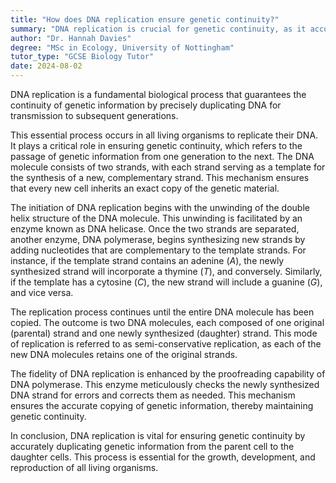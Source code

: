 ```yaml
---
title: "How does DNA replication ensure genetic continuity?"
summary: "DNA replication is crucial for genetic continuity, as it accurately duplicates genetic information for transmission to subsequent generations."
author: "Dr. Hannah Davies"
degree: "MSc in Ecology, University of Nottingham"
tutor_type: "GCSE Biology Tutor"
date: 2024-08-02
---
```


DNA replication is a fundamental biological process that guarantees the continuity of genetic information by precisely duplicating DNA for transmission to subsequent generations.

This essential process occurs in all living organisms to replicate their DNA. It plays a critical role in ensuring genetic continuity, which refers to the passage of genetic information from one generation to the next. The DNA molecule consists of two strands, with each strand serving as a template for the synthesis of a new, complementary strand. This mechanism ensures that every new cell inherits an exact copy of the genetic material.

The initiation of DNA replication begins with the unwinding of the double helix structure of the DNA molecule. This unwinding is facilitated by an enzyme known as DNA helicase. Once the two strands are separated, another enzyme, DNA polymerase, begins synthesizing new strands by adding nucleotides that are complementary to the template strands. For instance, if the template strand contains an adenine ($A$), the newly synthesized strand will incorporate a thymine ($T$), and conversely. Similarly, if the template has a cytosine ($C$), the new strand will include a guanine ($G$), and vice versa.

The replication process continues until the entire DNA molecule has been copied. The outcome is two DNA molecules, each composed of one original (parental) strand and one newly synthesized (daughter) strand. This mode of replication is referred to as semi-conservative replication, as each of the new DNA molecules retains one of the original strands.

The fidelity of DNA replication is enhanced by the proofreading capability of DNA polymerase. This enzyme meticulously checks the newly synthesized DNA strand for errors and corrects them as needed. This mechanism ensures the accurate copying of genetic information, thereby maintaining genetic continuity.

In conclusion, DNA replication is vital for ensuring genetic continuity by accurately duplicating genetic information from the parent cell to the daughter cells. This process is essential for the growth, development, and reproduction of all living organisms.
    